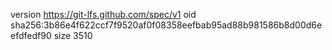 version https://git-lfs.github.com/spec/v1
oid sha256:3b86e4f622ccf7f9520af0f08358eefbab95ad88b981586b8d00d6eefdfedf90
size 3510
